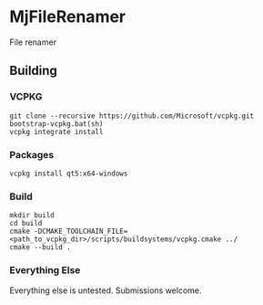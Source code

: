MjFileRenamer
===================

File renamer

## Building

### VCPKG 
```
git clone --recursive https://github.com/Microsoft/vcpkg.git
bootstrap-vcpkg.bat(sh)
vcpkg integrate install
```

### Packages
```
vcpkg install qt5:x64-windows
```

### Build
```
mkdir build
cd build
cmake -DCMAKE_TOOLCHAIN_FILE=<path_to_vcpkg_dir>/scripts/buildsystems/vcpkg.cmake ../
cmake --build .

```

### Everything Else 
Everything else is untested. Submissions welcome.